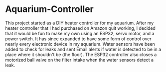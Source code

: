 # Aquarium-Controller

This project started as a DIY heater controller for my aquarium. After my heater controller that I had purchased on Amazon quit working, I decided that it would be fun to make my own using an ESP32, servo motor, and a power switch. It has since expanded to have some form of control over nearly every electronic device in my aquarium. Water sensors have been added to check for leaks and sent Email alerts if water is detected to be in a place where it shouldn't be (the floor). The ESP32 controller also closes a motorized ball valve on the filter intake when the water sensors detect a leak. 

